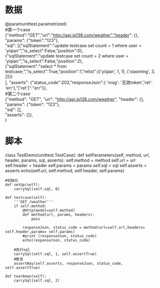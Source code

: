 # 数据  
@paramunittest.parametrized(  
    #第一个case  
    {"method":"GET","url":"http://api.ip138.com/weather","header": {}, "params": {"token":"123"},  
     "sql": [{"sqlStatement":"update testcase set count = 1 where user = 'yiqian'","is_select":False,"position":0},  
            {"sqlStatement":"update testcase set count = 2 where user = 'yiqian'","is_select":False,"position":2},  
            {"sqlStatement":"select *  from testcase;","is_select":True,"position":1,"relist":(('yiqian', 1, 1), ('xiaoming', 3, 2))}  
             ],
     "asserts": {"status_code":202,"responseJson":{ 'msg': '无效token','ret': 'err'},"['ret']":"err"}},  
    #第二个case  
    {"method": "GET", "url": "http://api.ip138.com/weather", "header": {}, "params": {"token": "123"},  
     "sql": [],  
     "asserts": {}},  
)

# 脚本  

class TestDemo(unittest.TestCase):
    def setParameters(self, method, url, header, params, sql, asserts):
        self.method = method
        self.url = url
        self.header = header
        self.params = params
        self.sql = sql
        self.asserts = asserts
        echo(self.url, self.method, self.header, self.params)

    #初始化
    def setUp(self):
        carrySql(self.sql, 0)

    def testcase(self):
        '''GET /weather'''
        if self.method:
            @Http(model=self.method)
            def method(url, params, headers):
                pass

            responseJson, status_code = method(url=self.url,headers= self.header,params= self.params)
            #print (responseJson, status_code)
            echo(responseJson, status_code)

        #执行sql
        carrySql(self.sql, 1, self.assertTrue)
        #断言
        assertWay(self.asserts, responseJson, status_code, self.assertTrue)

    def tearDown(self):
        carrySql(self.sql, 2)
